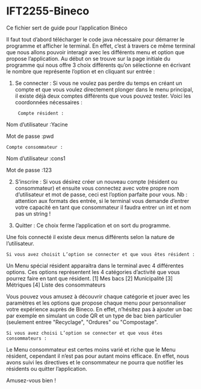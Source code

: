 # IFT2255-Bineco
Ce fichier sert de guide pour l’application Binéco

Il faut tout d’abord télécharger le code java nécessaire pour démarrer le programme et afficher le terminal.
 En effet, c’est à travers ce même terminal que nous allons pouvoir interagir avec les différents menu et option que propose l’application.
Au début on se trouve sur la page initiale du programme qui nous offre 3 choix différents qu’on sélectionne en écrivant le nombre
que représente l’option et en cliquant sur entrée :

1. Se connecter :
  Si vous ne voulez pas perdre du temps en créant un compte et que vous voulez directement plonger dans le menu principal, il existe déjà deux comptes
différents que vous pouvez tester. Voici les coordonnées nécessaires : 

		Compte résident : 
Nom d’utilisateur :Yacine

Mot de passe :pwd

	Compte consommateur : 
 Nom d’utilisateur :cons1
	
 Mot de passe :123
    
2. S’inscrire :
Si vous désirez créer un nouveau compte (résident ou consommateur) et ensuite vous connectez avec votre propre nom d’utilisateur et mot de passe, ceci
est l’option parfaite pour vous.
Nb : attention aux formats des entrée, si le terminal vous demande d’entrer votre capacité en tant que consommateur il faudra entrer un int et nom pas un string !  

0. Quitter : 
Ce choix ferme l’application et on sort du programme.

Une fois connecté il existe deux menus différents selon la nature de l’utilisateur. 

    Si vous avez choisit L’option se connecter et que vous êtes résident :
Un Menu spécial résident apparaitra dans le terminal avec 4 différentes options. Ces options représentent les 4 catégories
d’activité que vous pourrez faire en tant que résident.
[1] Mes bacs
[2] Municipalité
[3] Métriques
[4] Liste des consommateurs

  Vous pouvez vous amusez à découvrir chaque catégorie et jouer avec les paramètres et les options que propose chaque
menu pour personnaliser votre expérience auprès de Bineco. En effet, n’hésitez pas à ajouter un bac par exemple en simulant
un code QR et un type de bac bien particulier (seulement entree "Recyclage", "Ordures" ou "Compostage". 

    Si vous avez choisi L’option se connecter et que vous êtes consommateurs :
Le Menu consommateur est certes moins varié et riche que le Menu résident, cependant il n’est pas pour autant moins efficace.
En effet, nous avons suivi les directives et le consommateur ne pourra que notifier les résidents ou quitter l’application. 

Amusez-vous bien ! 
